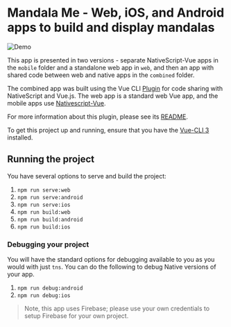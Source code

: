 # Mandala Me - Web, iOS, and Android apps to build and display mandalas

![Demo](mme.gif?raw=true)

This app is presented in two versions - separate NativeScript-Vue apps in the `mobile` folder and a standalone web app in `web`, and then an app with shared code between web and native apps in the `combined` folder.

The combined app was built using the Vue CLI [Plugin](https://github.com/nativescript-vue/vue-cli-plugin-nativescript-vue) for code sharing with NativeScript and Vue.js. The web app is a standard web Vue app, and the mobile apps use [Nativescript-Vue](https://nativescript-vue.org/).

For more information about this plugin, please see its [README](https://github.com/nativescript-vue/vue-cli-plugin-nativescript-vue).

To get this project up and running, ensure that you have the [Vue-CLI 3](https://github.com/vuejs/vue-cli) installed.

## Running the project

You have several options to serve and build the project:

1.  `npm run serve:web`
2.  `npm run serve:android`
3.  `npm run serve:ios`
4.  `npm run build:web`
5.  `npm run build:android`
6.  `npm run build:ios`

### Debugging your project

You will have the standard options for debugging available to you as you would with just `tns`. You can do the following to debug Native versions of your app.

1.  `npm run debug:android`
2.  `npm run debug:ios`

> Note, this app uses Firebase; please use your own credentials to setup Firebase for your own project.
